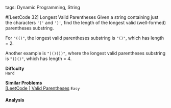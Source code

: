 tags: Dynamic Programming, String

#[LeetCode 32] Longest Valid Parentheses
Given a string containing just the characters `'('` and `')'`, find the length of the longest valid (well-formed) parentheses substring.

For `"(()"`, the longest valid parentheses substring is `"()"`, which has length = 2.

Another example is `")()())"`, where the longest valid parentheses substring is `"()()"`, which has length = 4.


**Diffculty**  
`Hard`

**Similar Problems**  
[[LeetCode ] Valid Parentheses]() `Easy`


#### Analysis





